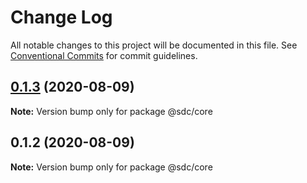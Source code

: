 # Change Log

All notable changes to this project will be documented in this file.
See [Conventional Commits](https://conventionalcommits.org) for commit guidelines.

## [0.1.3](https://github.com/SameDayCustom/react-typescript-boilplate/compare/@sdc/core@0.1.2...@sdc/core@0.1.3) (2020-08-09)

**Note:** Version bump only for package @sdc/core





## 0.1.2 (2020-08-09)

**Note:** Version bump only for package @sdc/core
